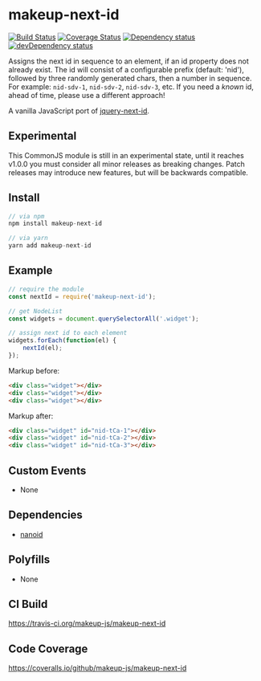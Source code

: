# makeup-next-id

<p>
    <a href="https://travis-ci.org/makeup-js/makeup-next-id"><img src="https://api.travis-ci.org/makeup-js/makeup-next-id.svg?branch=master" alt="Build Status" /></a>
    <a href='https://coveralls.io/github/makeup-js/makeup-next-id?branch=master'><img src='https://coveralls.io/repos/makeup-js/makeup-next-id/badge.svg?branch=master&service=github' alt='Coverage Status' /></a>
    <a href="https://david-dm.org/makeup-js/makeup-next-id"><img src="https://david-dm.org/makeup-js/makeup-next-id.svg" alt="Dependency status" /></a>
    <a href="https://david-dm.org/makeup-js/makeup-next-id#info=devDependencies"><img src="https://david-dm.org/makeup-js/makeup-next-id/dev-status.svg" alt="devDependency status" /></a>
</p>

Assigns the next id in sequence to an element, if an id property does not already exist. The id will consist of a configurable prefix (default: 'nid'), followed by three randomly generated chars, then a number in sequence. For example: `nid-sdv-1`, `nid-sdv-2`, `nid-sdv-3`, etc. If you need a <em>known</em> id, ahead of time, please use a different approach!

A vanilla JavaScript port of <a href="https://github.com/ianmcburnie/jquery-next-id">jquery-next-id</a>.

## Experimental

This CommonJS module is still in an experimental state, until it reaches v1.0.0 you must consider all minor releases as breaking changes. Patch releases may introduce new features, but will be backwards compatible.

## Install

```js
// via npm
npm install makeup-next-id

// via yarn
yarn add makeup-next-id
```

## Example

```js
// require the module
const nextId = require('makeup-next-id');

// get NodeList
const widgets = document.querySelectorAll('.widget');

// assign next id to each element
widgets.forEach(function(el) {
    nextId(el);
});
```

Markup before:

```html
<div class="widget"></div>
<div class="widget"></div>
<div class="widget"></div>
```

Markup after:

```html
<div class="widget" id="nid-tCa-1"></div>
<div class="widget" id="nid-tCa-2"></div>
<div class="widget" id="nid-tCa-3"></div>
```

## Custom Events        

* None

## Dependencies

* [nanoid](https://www.npmjs.com/package/nanoid)

## Polyfills

* None

## CI Build

https://travis-ci.org/makeup-js/makeup-next-id

## Code Coverage

https://coveralls.io/github/makeup-js/makeup-next-id
